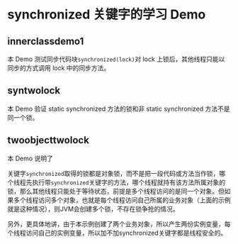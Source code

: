 # synchronized 关键字的学习 Demo

## innerclassdemo1

本 Demo 测试同步代码块`synchronized(lock)`对 lock 上锁后，其他线程只能以同步的方式调用 lock 中的同步方法。

## syntwolock

本 Demo 验证 static synchronized 方法的锁和非 static synchronized 方法不是同一个锁。

## twoobjecttwolock

本 Demo 说明了

关键字`synchronized`取得的锁都是对象锁，而不是把一段代码或方法当作锁，哪个线程先执行带`synchronized`关键字的方法，哪个线程就持有该方法所属对象的锁，那么其他线程只能处于等待状态，前提是多个线程访问的是同一个对象。但如果多个线程访问多个对象，也就是每个线程访问自己所属的业务对象（上面的示例就是这种情况），则JVM会创建多个锁，不存在锁争抢的情况。

另外，更具体地讲，由于本示例创建了两个业务对象，所以产生两份实例变量，每个线程访问自己的实例变量，所以加不加synchronized关键字都是线程安全的。
